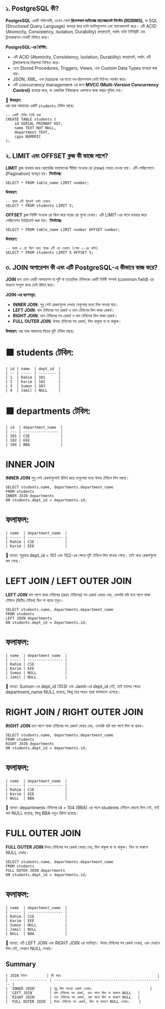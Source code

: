 ## ১. PostgreSQL কী?

**PostgreSQL** একটি শক্তিশালী, ওপেন সোর্স **রিলেশনাল ডাটাবেজ ম্যানেজমেন্ট সিস্টেম (RDBMS)**, যা SQL (Structured Query Language) ব্যবহার করে ডাটা ম্যানিপুলেশন এবং ম্যানেজমেন্ট করে। এটি ACID (Atomicity, Consistency, Isolation, Durability) কমপ্লায়েন্ট, অর্থাৎ ডাটা ইন্টিগ্রিটি এবং ট্রানজেকশন সেফটি নিশ্চিত করে।

**PostgreSQL-এর বৈশিষ্ট্য:**
- এটি ACID (Atomicity, Consistency, Isolation, Durability) কমপ্লায়েন্ট, অর্থাৎ এটি ট্রান্স্যাকশনের নিরাপত্তা নিশ্চিত করে।
- এতে Stored Procedures, Triggers, Views, এবং Custom Data Types ব্যবহার করা যায়।
- JSON, XML, এবং hstore এর মতো নন-রিলেশনাল ডেটা টাইপও সমর্থন করে।
- এটি concurrency management এর জন্য **MVCC (Multi-Version Concurrency Control)** ব্যবহার করে, যা একাধিক ইউজারকে একসাথে কাজ করার সুবিধা দেয়।

📌 **উদাহরণ:**  
ধরা যাক আমাদের একটি `students` টেবিল আছে:

```
-- একটি টেবিল তৈরি করা
CREATE TABLE students (
    id SERIAL PRIMARY KEY,
    name TEXT NOT NULL,
    department TEXT,
    cgpa NUMERIC
);
```

## ২. LIMIT এবং OFFSET ক্লজ কী কাজে লাগে?
**LIMIT** ক্লজ ব্যবহার করে কোয়েরির ফলাফলের সীমিত সংখ্যক রো (row) ফেরত নেওয়া যায়। এটি পেজিনেশনে (Pagination) ব্যবহৃত হয়।
**সিনট্যাক্স:**
```
SELECT * FROM table_name LIMIT number;
```
**উদাহরণ:**
```
-- প্রথম ৫টি স্টুডেন্ট ডাটা দেখাবে
SELECT * FROM students LIMIT 5;
```
**OFFSET** ক্লজ নির্দিষ্ট সংখ্যক রো স্কিপ করে পরের রো গুলো দেখায়। এটি LIMIT-এর সাথে ব্যবহার করে পেজিনেশন ইমপ্লিমেন্ট করা যায়।
**সিনট্যাক্স:**
```
SELECT * FROM table_name LIMIT number OFFSET number;
```
**উদাহরণ:**
```
-- প্রথম ৫ রো স্কিপ করে পরের ৫টি রো দেখাবে (পেজ ২-এর ডাটা)
SELECT * FROM students LIMIT 5 OFFSET 5;
```

## ৩. JOIN অপারেশন কী এবং এটি PostgreSQL-এ কীভাবে কাজ করে?
**JOIN** হল এমন একটি অপারেশন যা দুটি বা ততোধিক টেবিলকে একটি নির্দিষ্ট সম্পর্ক (common field) এর মাধ্যমে সংযুক্ত করে ডেটা রিটার্ন করে।

**JOIN-এর ধরণসমূহ:**
- **INNER JOIN**: শুধু সেই রেকর্ডগুলো দেখায় যেগুলোর মধ্যে মিল পাওয়া যায়।
- **LEFT JOIN**: বাম টেবিলের সব রেকর্ড ও ডান টেবিলের মিল থাকা রেকর্ড।
- **RIGHT JOIN**: ডান টেবিলের সব রেকর্ড ও বাম টেবিলের মিল থাকা রেকর্ড।
- **FULL OUTER JOIN**: উভয় টেবিলের সব রেকর্ড, মিল থাকুক বা না থাকুক।

**উদাহরণ:**
ধরা যাক আমাদের নিচের দুটি টেবিল আছে:
# 🟩 **students** টেবিল:
```
| id | name  | dept_id  |
| -- | ----- | -------- |
| 1  | Rahim | 101      |
| 2  | Karim | 102      |
| 3  | Sumon | 103      |
| 4  | Jamil | NULL     |

```
# 🟩 **departments** টেবিল:
```
| id  | department_name  |
| --- | ---------------- |
| 101 | CSE              |
| 102 | EEE              |
| 104 | BBA              |
```

# INNER JOIN
**INNER JOIN** শুধু সেই রেকর্ডগুলোই রিটার্ন করে যেগুলোর মধ্যে উভয় টেবিলে মিল আছে।
```
SELECT students.name, departments.department_name
FROM students
INNER JOIN departments
ON students.dept_id = departments.id;
```
# ফলাফল:
```
| name  | department_name  |
| ----- | ---------------- |
| Rahim | CSE              |
| Karim | EEE              |
```
📝 ব্যাখ্যা: শুধুমাত্র dept_id = 101 এবং 102-এর ক্ষেত্রে দুটি টেবিলে মিল পাওয়া গেছে। তাই অন্য রেকর্ডগুলো বাদ গেছে।


# LEFT JOIN / LEFT OUTER JOIN
**LEFT JOIN** বাম পাশে থাকা টেবিলের (প্রথম টেবিলের) সব রেকর্ড ফেরত দেয়, এমনকি যদি ডান পাশে থাকা টেবিলে (দ্বিতীয় টেবিল) মিল না থাকে তবুও।

```
SELECT students.name, departments.department_name
FROM students
LEFT JOIN departments
ON students.dept_id = departments.id;

```

# ফলাফল:
```
| name  | department_name  |
| ----- | ---------------- |
| Rahim | CSE              |
| Karim | EEE              |
| Sumon | NULL             |
| Jamil | NULL             |
```
📝 ব্যাখ্যা: Sumon-এর dept_id (103) এবং Jamil-এর dept_id নেই, তাই তাদের ক্ষেত্রে department_name NULL হয়েছে, কিন্তু তার পরেও তারা ফলাফলে এসেছে।


# RIGHT JOIN / RIGHT OUTER JOIN
**RIGHT JOIN** ডান পাশে থাকা টেবিলের সব রেকর্ড ফেরত দেয়, এমনকি যদি বাম পাশে মিল না থাকে।

```
SELECT students.name, departments.department_name
FROM students
RIGHT JOIN departments
ON students.dept_id = departments.id;
```

# ফলাফল:
```
| name  | department_name  |
| ----- | ---------------- |
| Rahim | CSE              |
| Karim | EEE              |
| NULL  | BBA              |
```
📝 ব্যাখ্যা: departments টেবিলের id = 104 (BBA) এর সাথে students টেবিলে কোনো মিল নেই, তাই নাম NULL হয়েছে, কিন্তু BBA তবুও রিটার্ন হয়েছে।


# FULL OUTER JOIN
**FULL OUTER JOIN** উভয় টেবিলের সব রেকর্ড ফেরত দেয়, মিল থাকুক বা না থাকুক। মিল না থাকলে NULL দেখায়।

```
SELECT students.name, departments.department_name
FROM students
FULL OUTER JOIN departments
ON students.dept_id = departments.id;
```

# ফলাফল:
```
| name  | department_name  |
| ----- | ---------------- |
| Rahim | CSE              |
| Karim | EEE              |
| Sumon | NULL             |
| Jamil | NULL             |
| NULL  | BBA              |
```
📝 ব্যাখ্যা: এটি LEFT JOIN এবং RIGHT JOIN এর সংমিশ্রণ। উভয় টেবিলের সব রেকর্ড দেখায়, এবং যেখানে মিল নেই, সেখানে NULL দেখায়।

## Summary
```
| JOIN টাইপ         | কী করে                                            |
| ----------------- | -------------------------------------------------- |
| `INNER JOIN`      | শুধু মিল পাওয়া রেকর্ড দেখায়।                          |
| `LEFT JOIN`       | বাম টেবিলের সব রেকর্ড, ডান পাশে মিল না থাকলে NULL   |
| `RIGHT JOIN`      | ডান টেবিলের সব রেকর্ড, বাম পাশে মিল না থাকলে NULL   |
| `FULL OUTER JOIN` | উভয় টেবিলের সব রেকর্ড, মিল না থাকলে NULL দেখায়।    |
```